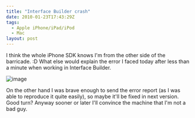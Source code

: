 ```yaml
---
title: "Interface Builder crash"
date: 2010-01-23T17:43:29Z
tags:
  - Apple iPhone/iPad/iPod
  - Mac
layout: post
---
```

I think the whole iPhone SDK knows I'm from the other side of the barricade. :D What else would explain the error I faced today after less than a minute when working in Interface Builder.

![image](/i/231192/InterfaceBuilder_crash.png)

On the other hand I was brave enough to send the error report (as I was able to reproduce it quite easily), so maybe it'll be fixed in next version. Good turn? Anyway sooner or later I'll convince the machine that I'm not a bad guy.